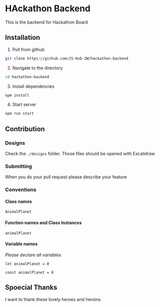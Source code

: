 # HAckathon Backend

This is the backend for Hackathon Board

## Installation

1. Pull from github 

```sh
git clone https://github.com/JS-Hub-ZW/hackathon-backend 
```

2. Navigate to the directory


```sh
cd hackathon-backend
```

3. Install dependencies

```sh
npm install
```

4. Start server

```sh
npm run start
```


## Contribution

### Designs
Check the `./designs` folder. Those files should be opened with Excalidraw

### Submitting
When you do your pull request please describe your feature

### Conventions

#### Class names

`AnimalPlanet`

#### Function names and Class Instances

`animalPlanet`

#### Variable names

*Please declare all variables*

`let animalPlanet = 0`

`const animalPlanet = 0`

## Spoecial Thanks

I want to thank these lovely heroes and heroins










